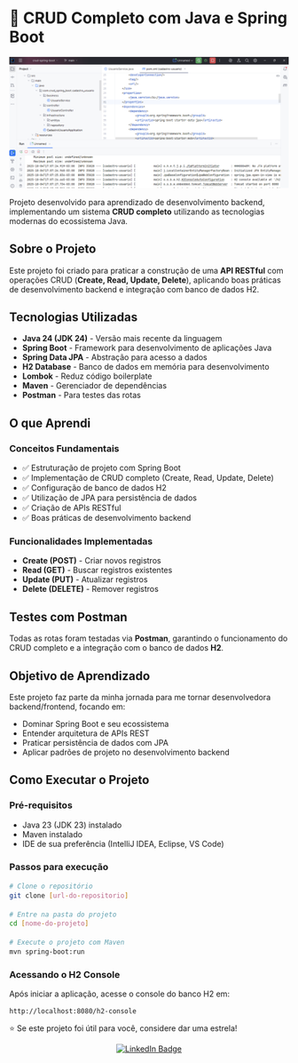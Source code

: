 # 🧩 CRUD Completo com Java e Spring Boot

<p align="center">
  <img src="intellij.png" alt="CRUD Java Spring Boot" width="800"/>
</p>


Projeto desenvolvido para aprendizado de desenvolvimento backend, implementando um sistema **CRUD completo** utilizando as tecnologias modernas do ecossistema Java.

## Sobre o Projeto
Este projeto foi criado para praticar a construção de uma **API RESTful** com operações CRUD (**Create, Read, Update, Delete**), aplicando boas práticas de desenvolvimento backend e integração com banco de dados H2.

## Tecnologias Utilizadas

- **Java 24 (JDK 24)** - Versão mais recente da linguagem
- **Spring Boot** - Framework para desenvolvimento de aplicações Java
- **Spring Data JPA** - Abstração para acesso a dados
- **H2 Database** - Banco de dados em memória para desenvolvimento
- **Lombok** - Reduz código boilerplate
- **Maven** - Gerenciador de dependências
- **Postman** - Para testes das rotas

## O que Aprendi

### Conceitos Fundamentais
- ✅ Estruturação de projeto com Spring Boot
- ✅ Implementação de CRUD completo (Create, Read, Update, Delete)
- ✅ Configuração de banco de dados H2
- ✅ Utilização de JPA para persistência de dados
- ✅ Criação de APIs RESTful
- ✅ Boas práticas de desenvolvimento backend

### Funcionalidades Implementadas
- **Create (POST)** - Criar novos registros
- **Read (GET)** - Buscar registros existentes
- **Update (PUT)** - Atualizar registros
- **Delete (DELETE)** - Remover registros

## Testes com Postman
Todas as rotas foram testadas via **Postman**, garantindo o funcionamento do CRUD completo e a integração com o banco de dados **H2**.

## Objetivo de Aprendizado

Este projeto faz parte da minha jornada para me tornar desenvolvedora backend/frontend, focando em:
- Dominar Spring Boot e seu ecossistema
- Entender arquitetura de APIs REST
- Praticar persistência de dados com JPA
- Aplicar padrões de projeto no desenvolvimento backend

## Como Executar o Projeto

### Pré-requisitos
- Java 23 (JDK 23) instalado
- Maven instalado
- IDE de sua preferência (IntelliJ IDEA, Eclipse, VS Code)

### Passos para execução
```bash
# Clone o repositório
git clone [url-do-repositorio]

# Entre na pasta do projeto
cd [nome-do-projeto]

# Execute o projeto com Maven
mvn spring-boot:run
```

### Acessando o H2 Console
Após iniciar a aplicação, acesse o console do banco H2 em:
```
http://localhost:8080/h2-console
```

⭐ Se este projeto foi útil para você, considere dar uma estrela!

<p align="center">
  <a href="https://www.linkedin.com/in/iamandaleao" target="_blank">
    <img src="https://img.shields.io/badge/LinkedIn-iamandaleao-blue?style=flat&logo=linkedin" alt="LinkedIn Badge" height="20"/>
  </a>
</p>


